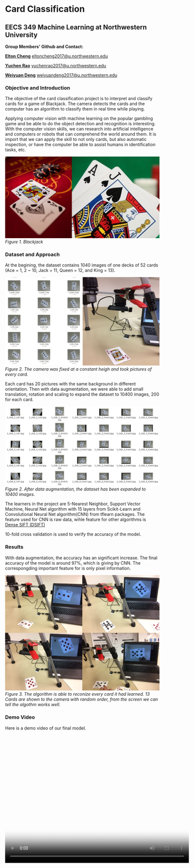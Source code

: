 # Card Classification
## EECS 349 Machine Learning at Northwestern University

**Group Members' Github and Contact:** 

[**Elton Cheng**](https://github.com/echeng22) eltoncheng2017@u.northwestern.edu

[**Yuchen Rao**](https://github.com/yuchenrao) yuchenrao2017@u.northwestern.edu

[**Weiyuan Deng**](https://github.com/WeiyuanDeng) weiyuandeng2017@u.northwestern.edu


### Objective and Introduction

The objective of the card classification project is to interpret and classify cards for a game of Blackjack. The camera detects the cards  and the computer has an algorithm to classify them in real time while playing.

Applying computer vision with machine learning on the popular gambling game and be able to do the object detection and recognition is interesting. With the computer vision skills, we can research into artificial intelligence and computers or robots that can comprehend the world around them. It is import that we can apply the skill to not only cards, but also automatic inspection, or have the computer be able to assist humans in identification tasks, etc.

![image of Blackjack here](/images/image1.JPG)
*Figure 1. Blackjack*

### Dataset and Approach

At the begining, the dataset contains 1040 images of one decks of 52 cards (Ace = 1, 2 ~ 10, Jack = 11, Queen = 12, and King = 13). 

![image of getting dataset](/images/image2.JPG)
*Figure 2. The camera was fixed at a constant heigh and took pictures of every card.*

Each card has 20 pictures with the same background in different orientation. Then with data augmentation, we were able to add small translation, rotation and scaling to expand the dataset to 10400 images, 200 for each card.

![image of after data augmentation](/images/image5.JPG)
*Figure 2. After data augmentation, the dataset has been expanded to 10400 images.*

The learners in the project are 5-Nearest Neighbor, Support Vector Machine, Neural Net algorithm with 15 layers from Scikit-Learn
and Convolutional Neural Net algorithm(CNN) from tflearn packages. The feature used for CNN is raw data, wihle feature for other algorithms is [Dense SIFT (DSIFT)](http://docs.opencv.org/trunk/da/df5/tutorial_py_sift_intro.html)

10-fold cross validation is used to verify the accuracy of the model.

### Results

With data augmentation, the accuracy has an significant increase. The final accuracy of the model is around 97%, which is giving by CNN. The correspongding important feature for is only pixel information. 

![image of card recognition](/images/Image3.JPG)
*Figure 3. The algorithm is able to reconize every card it had learned. 13 Cards are shown to the camera with random order, from the screen we can tell the algothm works well.*

### Demo Video

Here is a demo video of our final model.

<div align="center">
    <video align="center" src="demo/mltest.mp4" poster="images/demo.JPG" width="600" height="400" controls preload></video>
</div>
